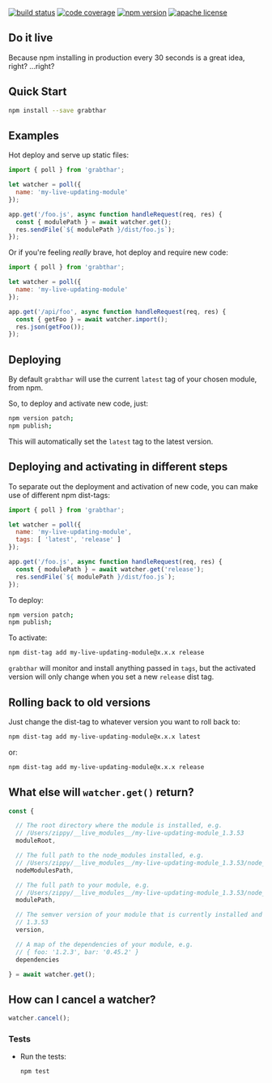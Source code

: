 [![build status][build-badge]][build]
[![code coverage][coverage-badge]][coverage]
[![npm version][version-badge]][package]
[![apache license][license-badge]][license]

[build-badge]: https://img.shields.io/github/workflow/status/krakenjs/grabthar/build?logo=github&style=flat-square
[build]: https://github.com/krakenjs/grabthar/actions/workflows/main.yml?query=workflow:build
[coverage-badge]: https://img.shields.io/codecov/c/github/krakenjs/grabthar.svg?style=flat-square
[coverage]: https://codecov.io/github/krakenjs/grabthar
[version-badge]: https://img.shields.io/npm/v/grabthar.svg?style=flat-square
[package]: https://www.npmjs.com/package/grabthar
[license-badge]: https://img.shields.io/npm/l/grabthar.svg?style=flat-square
[license]: https://github.com/krakenjs/grabthar/blob/main/LICENSE

Do it live
----------
Because npm installing in production every 30 seconds is a great idea, right? ...right?

## Quick Start

```bash
npm install --save grabthar
```

## Examples

Hot deploy and serve up static files:

```javascript
import { poll } from 'grabthar';

let watcher = poll({
  name: 'my-live-updating-module'
});

app.get('/foo.js', async function handleRequest(req, res) {
  const { modulePath } = await watcher.get();
  res.sendFile(`${ modulePath }/dist/foo.js`);
});
```

Or if you're feeling *really* brave, hot deploy and require new code:

```javascript
import { poll } from 'grabthar';

let watcher = poll({
  name: 'my-live-updating-module'
});

app.get('/api/foo', async function handleRequest(req, res) {
  const { getFoo } = await watcher.import();
  res.json(getFoo());
});
```

## Deploying

By default `grabthar` will use the current `latest` tag of your chosen module, from npm.

So, to deploy and activate new code, just:

```bash
npm version patch;
npm publish;
```

This will automatically set the `latest` tag to the latest version.

## Deploying and activating in different steps

To separate out the deployment and activation of new code, you can make use of different npm dist-tags:

```javascript
import { poll } from 'grabthar';

let watcher = poll({
  name: 'my-live-updating-module',
  tags: [ 'latest', 'release' ]
});

app.get('/foo.js', async function handleRequest(req, res) {
  const { modulePath } = await watcher.get('release');
  res.sendFile(`${ modulePath }/dist/foo.js`);
});
```

To deploy:

```bash
npm version patch;
npm publish;
```

To activate:

```bash
npm dist-tag add my-live-updating-module@x.x.x release
```

`grabthar` will monitor and install anything passed in `tags`, but the activated version will only change when you set a new `release` dist tag.

## Rolling back to old versions

Just change the dist-tag to whatever version you want to roll back to:

```bash
npm dist-tag add my-live-updating-module@x.x.x latest
```

or:

```bash
npm dist-tag add my-live-updating-module@x.x.x release
```

## What else will `watcher.get()` return?

```javascript
const {

  // The root directory where the module is installed, e.g.
  // /Users/zippy/__live_modules__/my-live-updating-module_1.3.53 
  moduleRoot,

  // The full path to the node_modules installed, e.g.
  // /Users/zippy/__live_modules__/my-live-updating-module_1.3.53/node_modules/
  nodeModulesPath,

  // The full path to your module, e.g.
  // /Users/zippy/__live_modules__/my-live-updating-module_1.3.53/node_modules/my-live-updating-module
  modulePath,

  // The semver version of your module that is currently installed and activated, e.g.
  // 1.3.53
  version,

  // A map of the dependencies of your module, e.g.
  // { foo: '1.2.3', bar: '0.45.2' }
  dependencies

} = await watcher.get();
```

## How can I cancel a watcher?

```javascript
watcher.cancel();
```

### Tests

- Run the tests:

  ```bash
  npm test
  ```

